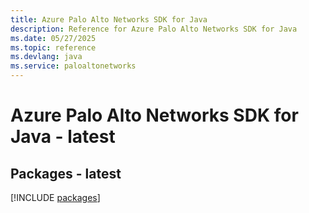 ```yaml
---
title: Azure Palo Alto Networks SDK for Java
description: Reference for Azure Palo Alto Networks SDK for Java
ms.date: 05/27/2025
ms.topic: reference
ms.devlang: java
ms.service: paloaltonetworks
---
```

# Azure Palo Alto Networks SDK for Java - latest
## Packages - latest
[!INCLUDE [packages](palo-alto-networks-index.md)]